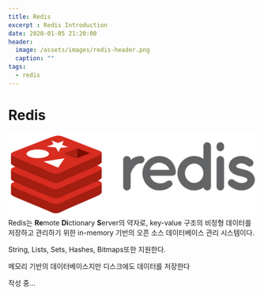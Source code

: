 ```yaml
---
title: Redis
excerpt : Redis Introduction
date: 2020-01-05 21:20:00
header:
  image: /assets/images/redis-header.png
  caption: ""
tags:
  - redis
---
```

# Redis

![redis](../assets/images/redis.png)
Redis는 **Re**mote **Di**ctionary **S**erver의 약자로, key-value 구조의 비정형 데이터를 저장하고 관리하기 위한 in-memory 기반의 오픈 소스 데이터베이스 관리 시스템이다.

String, Lists, Sets, Hashes, Bitmaps또한 지원한다.

메모리 기반의 데이터베이스지만 디스크에도 데이터를 저장한다

작성 중...

